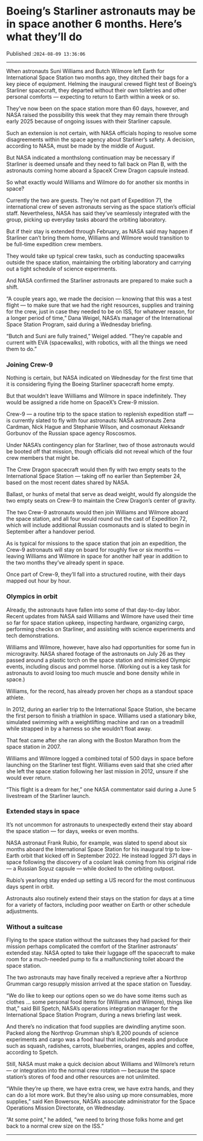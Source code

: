 # Boeing’s Starliner astronauts may be in space another 6 months. Here’s what they’ll do

Published :`2024-08-09 13:36:06`

---

When astronauts Suni Williams and Butch Wilmore left Earth for International Space Station two months ago, they ditched their bags for a key piece of equipment. Helming the inaugural crewed flight test of Boeing’s Starliner spacecraft, they departed without their own toiletries and other personal comforts — expecting to return to Earth within a week or so.

They’ve now been on the space station more than 60 days, however, and NASA raised the possibility this week that they may remain there through early 2025 because of ongoing issues with their Starliner capsule.

Such an extension is not certain, with NASA officials hoping to resolve some disagreements within the space agency about Starliner’s safety. A decision, according to NASA, must be made by the middle of August.

But NASA indicated a monthslong continuation may be necessary if Starliner is deemed unsafe and they need to fall back on Plan B, with the astronauts coming home aboard a SpaceX Crew Dragon capsule instead.

So what exactly would Williams and Wilmore do for another six months in space?

Currently the two are guests. They’re not part of Expedition 71, the international crew of seven astronauts serving as the space station’s official staff. Nevertheless, NASA has said they’ve seamlessly integrated with the group, picking up everyday tasks aboard the orbiting laboratory.

But if their stay is extended through February, as NASA said may happen if Starliner can’t bring them home, Williams and Wilmore would transition to be full-time expedition crew members.

They would take up typical crew tasks, such as conducting spacewalks outside the space station, maintaining the orbiting laboratory and carrying out a tight schedule of science experiments.

And NASA confirmed the Starliner astronauts are prepared to make such a shift.

“A couple years ago, we made the decision — knowing that this was a test flight — to make sure that we had the right resources, supplies and training for the crew, just in case they needed to be on ISS, for whatever reason, for a longer period of time,” Dana Weigel, NASA’s manager of the International Space Station Program, said during a Wednesday briefing.

“Butch and Suni are fully trained,” Weigel added. “They’re capable and current with EVA (spacewalks), with robotics, with all the things we need them to do.”

### Joining Crew-9

Nothing is certain, but NASA indicated on Wednesday for the first time that it is considering flying the Boeing Starliner spacecraft home empty.

But that wouldn’t leave Wiilliams and Wilmore in space indefinitely. They would be assigned a ride home on SpaceX’s Crew-9 mission.

Crew-9 — a routine trip to the space station to replenish expedition staff — is currently slated to fly with four astronauts: NASA astronauts Zena Cardman, Nick Hague and Stephanie Wilson, and cosmonaut Aleksandr Gorbunov of the Russian space agency Roscosmos.

Under NASA’s contingency plan for Starliner, two of those astronauts would be booted off that mission, though officials did not reveal which of the four crew members that might be.

The Crew Dragon spacecraft would then fly with two empty seats to the International Space Station — taking off no earlier than September 24, based on the most recent dates shared by NASA.

Ballast, or hunks of metal that serve as dead weight, would fly alongside the two empty seats on Crew-9 to maintain the Crew Dragon’s center of gravity.

The two Crew-9 astronauts would then join Williams and Wilmore aboard the space station, and all four would round out the cast of Expedition 72, which will include additional Russian cosmonauts and is slated to begin in September after a handover period.

As is typical for missions to the space station that join an expedition, the Crew-9 astronauts will stay on board for roughly five or six months — leaving Williams and Wilmore in space for another half year in addition to the two months they’ve already spent in space.

Once part of Crew-9, they’ll fall into a structured routine, with their days mapped out hour by hour.

### Olympics in orbit

Already, the astronauts have fallen into some of that day-to-day labor. Recent updates from NASA said Williams and Wilmore have used their time so far for space station upkeep, inspecting hardware, organizing cargo, performing checks on Starliner, and assisting with science experiments and tech demonstrations.

Williams and Wilmore, however, have also had opportunities for some fun in microgravity. NASA shared footage of the astronauts on July 26 as they passed around a plastic torch on the space station and mimicked Olympic events, including discus and pommel horse. (Working out is a key task for astronauts to avoid losing too much muscle and bone density while in space.)

Williams, for the record, has already proven her chops as a standout space athlete.

In 2012, during an earlier trip to the International Space Station, she became the first person to finish a triathlon in space. Williams used a stationary bike, simulated swimming with a weightlifting machine and ran on a treadmill while strapped in by a harness so she wouldn’t float away.

That feat came after she ran along with the Boston Marathon from the space station in 2007.

Williams and Wilmore logged a combined total of 500 days in space before launching on the Starliner test flight. Williams even said that she cried after she left the space station following her last mission in 2012, unsure if she would ever return.

“This flight is a dream for her,” one NASA commentator said during a June 5 livestream of the Starliner launch.

### Extended stays in space

It’s not uncommon for astronauts to unexpectedly extend their stay aboard the space station — for days, weeks or even months.

NASA astronaut Frank Rubio, for example, was slated to spend about six months aboard the International Space Station for his inaugural trip to low-Earth orbit that kicked off in September 2022. He instead logged 371 days in space following the discovery of a coolant leak coming from his original ride — a Russian Soyuz capsule — while docked to the orbiting outpost.

Rubio’s yearlong stay ended up setting a US record for the most continuous days spent in orbit.

Astronauts also routinely extend their stays on the station for days at a time for a variety of factors, including poor weather on Earth or other schedule adjustments.

### Without a suitcase

Flying to the space station without the suitcases they had packed for their mission perhaps complicated the comfort of the Starliner astronauts’ extended stay. NASA opted to take their luggage off the spacecraft to make room for a much-needed pump to fix a malfunctioning toilet aboard the space station.

The two astronauts may have finally received a reprieve after a Northrop Grumman cargo resupply mission arrived at the space station on Tuesday.

“We do like to keep our options open so we do have some items such as clothes … some personal food items for (Williams and Wilmore), things like that,” said Bill Spetch, NASA’s operations integration manager for the International Space Station Program, during a news briefing last week.

And there’s no indication that food supplies are dwindling anytime soon. Packed along the Northrop Grumman ship’s 8,200 pounds of science experiments and cargo was a food haul that included meals and produce such as squash, radishes, carrots, blueberries, oranges, apples and coffee, according to Spetch.

Still, NASA must make a quick decision about Williams and Wilmore’s return — or integration into the normal crew rotation — because the space station’s stores of food and other resources are not unlimited.

“While they’re up there, we have extra crew, we have extra hands, and they can do a lot more work. But they’re also using up more consumables, more supplies,” said Ken Bowersox, NASA’s associate administrator for the Space Operations Mission Directorate, on Wednesday.

“At some point,” he added, “we need to bring those folks home and get back to a normal crew size on the ISS.”

---


